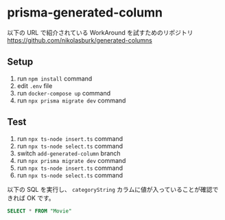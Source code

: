 # prisma-generated-column

以下の URL で紹介されている WorkAround を試すためのリポジトリ  
https://github.com/nikolasburk/generated-columns

## Setup

1. run `npm install` command
2. edit `.env` file
3. run `docker-compose up` command
4. run `npx prisma migrate dev` command

## Test

1. run `npx ts-node insert.ts` command
2. run `npx ts-node select.ts` command
3. switch `add-generated-column` branch
4. run `npx prisma migrate dev` command
5. run `npx ts-node insert.ts` command
6. run `npx ts-node select.ts` command

以下の SQL を実行し、 `categoryString` カラムに値が入っていることが確認できれば OK です。

```sql
SELECT * FROM "Movie"
```
